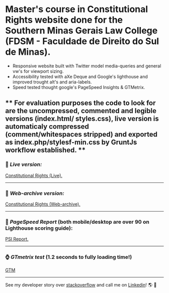 # Master's course in Constitutional Rights website done for the Southern Minas Gerais Law College (FDSM - Faculdade de Direito do Sul de Minas).

- Responsive website built with Twitter model media-queries and general vw's for viewport sizing.
- Accessibility tested with aXe Deque and Google's lighthouse and improved trought alt's and aria-labels.
- Speed tested thought google's PageSpeed Insights & GTMetrix.

** For evaluation purposes the code to look for are the uncompressed, commented and legible versions (index.html/ styles.css), live version is automaticaly compressed (comment/whitespaces stripped) and exported as index.php/stylesf-min.css by GruntJs workflow established. ** 
<br>
---

### :metal: *Live version:* 
[Constitutional Rights (Live).](https://www.fdsm.edu.br/pos-graduacao-direito-constitucional/)

---

### :date: *Web-archive version:*
[Constitutional Rights (Web-archive).](http://web.archive.org/web/20190521140522/https://www.fdsm.edu.br/pos-graduacao-direito-constitucional/)

---

### :rabbit2: *PageSpeed Report* (both mobile/desktop are over 90 on Lighthouse scoring guide):
[PSI Report.](https://developers.google.com/speed/pagespeed/insights/?url=https%3A%2F%2Fwww.fdsm.edu.br%2Fpos-graduacao-direito-constitucional%2F&tab=mobile" )

---

### :watch: *GTmetrix test* (1.2 seconds to fully loading time!)
[GTM](https://gtmetrix.com/reports/www.fdsm.edu.br/ZQslET9O)

---

See my developer story over [stackoverflow](https://stackoverflow.com/story/andreygomes87b) and call me on [Linkedin](https://www.linkedin.com/in/andreygomes87b/)! :earth_americas: :metal: 
